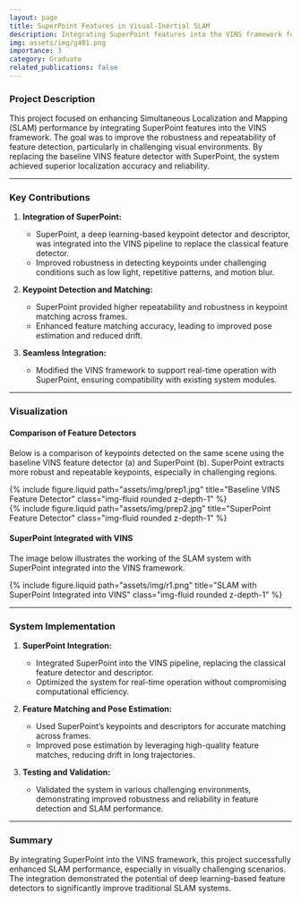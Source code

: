 ```yaml
---
layout: page
title: SuperPoint Features in Visual-Inertial SLAM
description: Integrating SuperPoint features into the VINS framework for robust and repeatable keypoint detection.
img: assets/img/g401.png
importance: 3
category: Graduate
related_publications: false
---
```


### Project Description
This project focused on enhancing Simultaneous Localization and Mapping (SLAM) performance by integrating SuperPoint features into the VINS framework. The goal was to improve the robustness and repeatability of feature detection, particularly in challenging visual environments. By replacing the baseline VINS feature detector with SuperPoint, the system achieved superior localization accuracy and reliability.

---

### Key Contributions
1. **Integration of SuperPoint:**
   - SuperPoint, a deep learning-based keypoint detector and descriptor, was integrated into the VINS pipeline to replace the classical feature detector.
   - Improved robustness in detecting keypoints under challenging conditions such as low light, repetitive patterns, and motion blur.

2. **Keypoint Detection and Matching:**
   - SuperPoint provided higher repeatability and robustness in keypoint matching across frames.
   - Enhanced feature matching accuracy, leading to improved pose estimation and reduced drift.

3. **Seamless Integration:**
   - Modified the VINS framework to support real-time operation with SuperPoint, ensuring compatibility with existing system modules.

---

### Visualization
#### Comparison of Feature Detectors
Below is a comparison of keypoints detected on the same scene using the baseline VINS feature detector (a) and SuperPoint (b). SuperPoint extracts more robust and repeatable keypoints, especially in challenging regions.

<div class="row">
  <div class="col-sm-6 text-center">
    {% include figure.liquid path="assets/img/prep1.jpg" title="Baseline VINS Feature Detector" class="img-fluid rounded z-depth-1" %}
  </div>
  <div class="col-sm-6 text-center">
    {% include figure.liquid path="assets/img/prep2.jpg" title="SuperPoint Feature Detector" class="img-fluid rounded z-depth-1" %}
  </div>
</div>

#### SuperPoint Integrated with VINS
The image below illustrates the working of the SLAM system with SuperPoint integrated into the VINS framework.

<div class="text-center">
    {% include figure.liquid path="assets/img/r1.png" title="SLAM with SuperPoint Integrated into VINS" class="img-fluid rounded z-depth-1" %}
</div>

---

### System Implementation
1. **SuperPoint Integration:**
   - Integrated SuperPoint into the VINS pipeline, replacing the classical feature detector and descriptor.
   - Optimized the system for real-time operation without compromising computational efficiency.

2. **Feature Matching and Pose Estimation:**
   - Used SuperPoint’s keypoints and descriptors for accurate matching across frames.
   - Improved pose estimation by leveraging high-quality feature matches, reducing drift in long trajectories.

3. **Testing and Validation:**
   - Validated the system in various challenging environments, demonstrating improved robustness and reliability in feature detection and SLAM performance.

---

### Summary
By integrating SuperPoint into the VINS framework, this project successfully enhanced SLAM performance, especially in visually challenging scenarios. The integration demonstrated the potential of deep learning-based feature detectors to significantly improve traditional SLAM systems.

